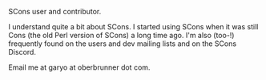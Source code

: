SCons user and contributor. 

I understand quite a bit about SCons.  I started using SCons when it was still Cons (the old Perl version of SCons) a long time ago.  I'm also (too-!) frequently found on the users and dev mailing lists and on the SCons Discord. 

Email me at garyo at oberbrunner dot com. 
